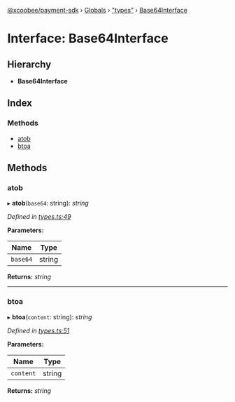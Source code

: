 [@xcoobee/payment-sdk](../README.md) › [Globals](../globals.md) › ["types"](../modules/_types_.md) › [Base64Interface](_types_.base64interface.md)

# Interface: Base64Interface

## Hierarchy

* **Base64Interface**

## Index

### Methods

* [atob](_types_.base64interface.md#atob)
* [btoa](_types_.base64interface.md#btoa)

## Methods

###  atob

▸ **atob**(`base64`: string): *string*

*Defined in [types.ts:49](https://github.com/XcooBee/payment-sdk-js/blob/445d690/src/types.ts#L49)*

**Parameters:**

Name | Type |
------ | ------ |
`base64` | string |

**Returns:** *string*

___

###  btoa

▸ **btoa**(`content`: string): *string*

*Defined in [types.ts:51](https://github.com/XcooBee/payment-sdk-js/blob/445d690/src/types.ts#L51)*

**Parameters:**

Name | Type |
------ | ------ |
`content` | string |

**Returns:** *string*
